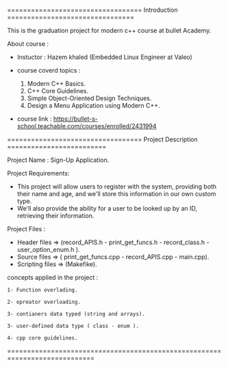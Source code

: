 ================================== Introduction ================================

This is the graduation project for modern c++ course at bullet Academy.

About course :
  - Instuctor : Hazem khaled (Embedded Linux Engineer at Valeo)

  - course coverd topics : 
  
    1. Modern C++ Basics.
    2. C++ Core Guidelines.
    3. Simple Object-Oriented Design Techniques.
    4. Design a Menu Application using Modern C++.
 
  - course link : https://bullet-s-school.teachable.com/courses/enrolled/2431994
    
================================== Project Description =========================

Project Name : Sign-Up Application.

Project Requirements: 

  - This project will allow users to register with the system, providing both their name and age, and we'll store this information in our own custom type.
  - We'll also provide the ability for a user to be looked up by an ID, retrieving their information.
 
Project Files :

  - Header files =>    (record_APIS.h - print_get_funcs.h - record_class.h - user_option_enum.h ).
  - Source files =>    ( print_get_funcs.cpp - record_APIS.cpp - main.cpp).
  - Scripting files => (Makefike).

concepts applied in the project :

    1- Function overlading.
  
    2- opreator overloading.
  
    3- contianers data typed (string and arrays).
  
    3- user-defined data type ( class - enum ).
  
    4- cpp core guidelines.

============================================================================
